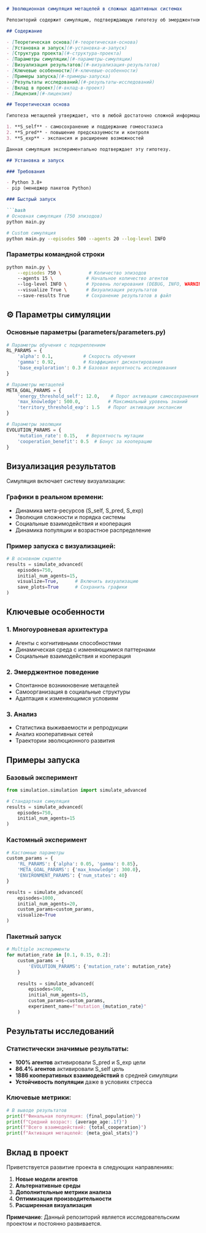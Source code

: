 ```markdown
# Эволюционная симуляция метацелей в сложных адаптивных системах

Репозиторий содержит симуляцию, подтверждающую гипотезу об эмерджентном возникновении метацелей в сложных информационных системах.

## Содержание

- [Теоретическая основа](#-теоретическая-основа)
- [Установка и запуск](#-установка-и-запуск)
- [Структура проекта](#-структура-проекта)
- [Параметры симуляции](#-параметры-симуляции)
- [Визуализация результатов](#-визуализация-результатов)
- [Ключевые особенности](#-ключевые-особенности)
- [Примеры запуска](#-примеры-запуска)
- [Результаты исследований](#-результаты-исследований)
- [Вклад в проект](#-вклад-в-проект)
- [Лицензия](#-лицензия)

## Теоретическая основа

Гипотеза метацелей утверждает, что в любой достаточно сложной информационной системе эмерджентно возникают три базовые цели:

1. **S_self** - самосохранение и поддержание гомеостазиса
2. **S_pred** - повышение предсказуемости и контроля
3. **S_exp** - экспансия и расширение возможностей

Данная симуляция экспериментально подтверждает эту гипотезу.

## Установка и запуск

### Требования

- Python 3.8+
- pip (менеджер пакетов Python)

### Быстрый запуск

```bash
# Основная симуляция (750 эпизодов)
python main.py

# Сustom симуляция
python main.py --episodes 500 --agents 20 --log-level INFO
```

### Параметры командной строки

```bash
python main.py \
    --episodes 750 \          # Количество эпизодов
    --agents 15 \            # Начальное количество агентов
    --log-level INFO \       # Уровень логирования (DEBUG, INFO, WARNING)
    --visualize True \       # Визуализация результатов
    --save-results True      # Сохранение результатов в файл
```


## ⚙️ Параметры симуляции

### Основные параметры (parameters/parameters.py)

```python
# Параметры обучения с подкреплением
RL_PARAMS = {
    'alpha': 0.1,           # Скорость обучения
    'gamma': 0.92,          # Коэффициент дисконтирования
    'base_exploration': 0.3 # Базовая вероятность исследования
}

# Параметры метацелей
META_GOAL_PARAMS = {
    'energy_threshold_self': 12.0,    # Порог активации самосохранения
    'max_knowledge': 500.0,          # Максимальный уровень знаний
    'territory_threshold_exp': 1.5   # Порог активации экспансии
}

# Параметры эволюции
EVOLUTION_PARAMS = {
    'mutation_rate': 0.15,   # Вероятность мутации
    'cooperation_benefit': 0.5  # Бонус за кооперацию
}
```

## Визуализация результатов

Симуляция включает систему визуализации:

### Графики в реальном времени:
- Динамика мета-ресурсов (S_self, S_pred, S_exp)
- Эволюция сложности и порядка системы
- Социальные взаимодействия и кооперация
- Динамика популяции и возрастное распределение

### Пример запуска с визуализацией:
```python
# В основном скрипте
results = simulate_advanced(
    episodes=750,
    initial_num_agents=15,
    visualize=True,      # Включить визуализацию
    save_plots=True      # Сохранить графики
)
```

## Ключевые особенности

### 1. Многоуровневая архитектура
- Агенты с когнитивными способностями
- Динамическая среда с изменяющимися паттернами
- Социальные взаимодействия и кооперация

### 2. Эмерджентное поведение
- Спонтанное возникновение метацелей
- Самоорганизация в социальные структуры
- Адаптация к изменяющимся условиям

### 3. Анализ
- Статистика выживаемости и репродукции
- Анализ кооперативных сетей
- Траектории эволюционного развития

## Примеры запуска

### Базовый эксперимент
```python
from simulation.simulation import simulate_advanced

# Стандартная симуляция
results = simulate_advanced(
    episodes=750,
    initial_num_agents=15
)
```

### Кастомный эксперимент
```python
# Кастомные параметры
custom_params = {
    'RL_PARAMS': {'alpha': 0.05, 'gamma': 0.85},
    'META_GOAL_PARAMS': {'max_knowledge': 300.0},
    'ENVIRONMENT_PARAMS': {'num_states': 40}
}

results = simulate_advanced(
    episodes=1000,
    initial_num_agents=20,
    custom_params=custom_params,
    visualize=True
)
```

### Пакетный запуск
```python
# Мultiple эксперименты
for mutation_rate in [0.1, 0.15, 0.2]:
    custom_params = {
        'EVOLUTION_PARAMS': {'mutation_rate': mutation_rate}
    }
    
    results = simulate_advanced(
        episodes=500,
        initial_num_agents=15,
        custom_params=custom_params,
        experiment_name=f"mutation_{mutation_rate}"
    )
```

## Результаты исследований

### Статистически значимые результаты:
- **100% агентов** активировали S_pred и S_exp цели
- **86.4% агентов** активировали S_self цель
- **1886 кооперативных взаимодействий** в средней симуляции
- **Устойчивость популяции** даже в условиях стресса

### Ключевые метрики:
```python
# В выводе результатов
print(f"Финальная популяция: {final_population}")
print(f"Средний возраст: {average_age:.1f}")
print(f"Всего взаимодействий: {total_cooperation}")
print(f"Активация метацелей: {meta_goal_stats}")
```

## Вклад в проект

Приветствуется развитие проекта в следующих направлениях:

1. **Новые модели агентов**
2. **Альтернативные среды**
3. **Дополнительные метрики анализа**
4. **Оптимизация производительности**
5. **Расширенная визуализация**

**Примечание**: Данный репозиторий является исследовательским проектом и постоянно развивается.